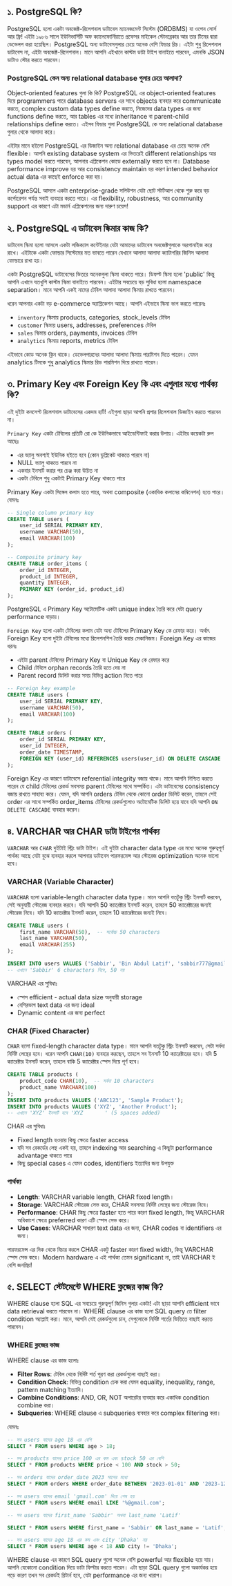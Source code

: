 ## ১. PostgreSQL কি?

PostgreSQL হলো একটা অবজেক্ট-রিলেশনাল ডাটাবেস ম্যানেজমেন্ট সিস্টেম (ORDBMS) যা ওপেন সোর্স আর ফ্রি! এইটা ১৯৮৬ সালে ইউনিভার্সিটি অফ ক্যালেফোর্নিয়াতে প্রফেসর মাইকেল স্টোনব্রেকার আর তার টিমের দ্বারা ডেভেলপ করা হয়েছিল। PostgreSQL অন্য ডাটাবেসগুলার চেয়ে অনেক বেশি ফিচার রিচ। এইটা শুধু রিলেশনাল ডাটাবেস না, এইটা অবজেক্ট-রিলেশনাল। মানে আপনি এইখানে কাস্টম ডাটা টাইপ বানাইতে পারবেন, এমনকি JSON ডাটাও স্টোর করতে পারবেন।

### PostgreSQL কেন অন্য relational database গুলার চেয়ে আলাদা?

Object-oriented features গুলা কি কি? PostgreSQL এর object-oriented features দিয়ে programmers পারে database servers এর সাথে objects ব্যবহার করে communicate করতে, complex custom data types define করতে, নিজেদের data types এর জন্য functions define করতে, আর tables এর মধ্যে inheritance বা parent-child relationships define করতে। এইসব ফিচার গুলা PostgreSQL কে অন্য relational database গুলার থেকে আলাদা করে।

এইটার মানে হইলো PostgreSQL এর ডিজাইন অন্য relational database এর চেয়ে অনেক বেশি flexible। আপনি existing database system এর ভিতরেই different relationships আর types model করতে পারবেন, আপনার এপ্লিকেশন কোডে externally করতে হবে না। Database performance improve হয় আর consistency maintain হয় কারণ intended behavior actual data এর কাছেই enforce করা হয়।

PostgreSQL আসলে একটা enterprise-grade সলিউশন যেটা ছোট স্টার্টআপ থেকে শুরু করে বড় কর্পোরেশন পর্যন্ত সবাই ব্যবহার করতে পারে। এর flexibility, robustness, আর community support এর কারণে এটা মডার্ন এপ্লিকেশনের জন্য দারুণ চয়েস!

## ২. PostgreSQL এ ডাটাবেস স্কিমার কাজ কি?

ডাটাবেস স্কিমা হলো আসলে একটা লজিক্যাল কন্টেইনার যেটা আমাদের ডাটাবেস অবজেক্টগুলাকে অরগানাইজ করে রাখে। এইটাকে একটা ফোল্ডার সিস্টেমের মত ভাবতে পারেন যেখানে আলাদা আলাদা ক্যাটাগরির জিনিস আলাদা ফোল্ডারে রাখা হয়।

একটা PostgreSQL ডাটাবেসের ভিতরে অনেকগুলা স্কিমা থাকতে পারে। ডিফল্ট স্কিমা হলো 'public' কিন্তু আপনি এখানে যতখুশি কাস্টম স্কিমা বানাইতে পারবেন। এইটার সবচেয়ে বড় সুবিধা হলো namespace separation। মানে আপনি একই নামের টেবিল আলাদা আলাদা স্কিমায় রাখতে পারবেন।

ধরেন আপনার একটা বড় e-commerce অ্যাপ্লিকেশন আছে। আপনি এইভাবে স্কিমা ভাগ করতে পারেনঃ

- `inventory` স্কিমায় products, categories, stock_levels টেবিল
- `customer` স্কিমায় users, addresses, preferences টেবিল
- `sales` স্কিমায় orders, payments, invoices টেবিল
- `analytics` স্কিমায় reports, metrics টেবিল

এইভাবে কোড অনেক ক্লিন থাকে। ডেভেলপারদের আলাদা আলাদা স্কিমায় পারমিশন দিতে পারেন। যেমন analytics টিমকে শুধু analytics স্কিমার রিড পারমিশন দিয়ে রাখতে পারেন।

## ৩. Primary Key এবং Foreign Key কি এবং এগুলার মধ্যে পার্থক্য কি?

এই দুইটা কনসেপ্ট রিলেশনাল ডাটাবেসের একদম হার্ট! এইগুলা ছাড়া আপনি প্রপার রিলেশনাল ডিজাইন করতে পারবেন না।

`Primary Key` একটা টেবিলের প্রতিটি রো কে ইউনিকভাবে আইডেন্টিফাই করার উপায়। এইটার কয়েকটা রুল আছেঃ

- এর ভ্যালু অবশ্যই ইউনিক হইতে হবে (কোন ডুপ্লিকেট থাকতে পারবে না)
- NULL ভ্যালু থাকতে পারবে না
- একবার ইনসার্ট করার পর চেঞ্জ করা উচিত না
- একটা টেবিলে শুধু একটাই Primary Key থাকতে পারে

Primary Key একটা সিঙ্গেল কলাম হতে পারে, অথবা composite (একাধিক কলামের কম্বিনেশন) হতে পারে। যেমনঃ

```sql
-- Single column primary key
CREATE TABLE users (
    user_id SERIAL PRIMARY KEY,
    username VARCHAR(50),
    email VARCHAR(100)
);

-- Composite primary key
CREATE TABLE order_items (
    order_id INTEGER,
    product_id INTEGER,
    quantity INTEGER,
    PRIMARY KEY (order_id, product_id)
);
```

PostgreSQL এ Primary Key অটোমেটিক একটা unique index তৈরি করে যেটা query performance বাড়ায়।

`Foreign Key` হলো একটা টেবিলের কলাম যেটা অন্য টেবিলের Primary Key কে রেফার করে। অর্থাৎ Foreign Key হলো দুইটা টেবিলের মধ্যে রিলেশনশিপ তৈরি করার মেকানিজম। Foreign Key এর কাজের ধরনঃ

- এইটা parent টেবিলের Primary Key বা Unique Key কে রেফার করে
- Child টেবিলে orphan records তৈরি হতে দেয় না
- Parent record ডিলিট করার সময় বিভিন্ন action নিতে পারে

```sql
-- Foreign key example
CREATE TABLE users (
    user_id SERIAL PRIMARY KEY,
    username VARCHAR(50),
    email VARCHAR(100)
);

CREATE TABLE orders (
    order_id SERIAL PRIMARY KEY,
    user_id INTEGER,
    order_date TIMESTAMP,
    FOREIGN KEY (user_id) REFERENCES users(user_id) ON DELETE CASCADE
);
```

Foreign Key এর কারণে ডাটাবেসে referential integrity বজায় থাকে। মানে আপনি নিশ্চিত করতে পারেন যে child টেবিলের রেকর্ড সবসময় parent টেবিলের সাথে সম্পর্কিত।
এটা ডাটাবেসের consistency বজায় রাখতে সাহায্য করে। যেমন, যদি আপনি orders টেবিল থেকে কোনো order ডিলিট করেন, তাহলে সেই order এর সাথে সম্পর্কিত order_items টেবিলের রেকর্ডগুলোও অটোমেটিক ডিলিট হয়ে যাবে যদি আপনি `ON DELETE CASCADE` ব্যবহার করেন।

## ৪. VARCHAR আর CHAR ডাটা টাইপের পার্থক্য

`VARCHAR` আর `CHAR` দুইটাই স্ট্রিং ডাটা টাইপ। এই দুইটা character data type এর মধ্যে অনেক গুরুত্বপূর্ণ পার্থক্য আছে যেটা বুঝে ব্যবহার করলে আপনার ডাটাবেস পারফরমেন্স আর স্টোরেজ optimization অনেক ভালো হবে।

### VARCHAR (Variable Character)

`VARCHAR` হলো variable-length character data type। মানে আপনি যতটুকু স্ট্রিং ইনসার্ট করবেন, সেই অনুযায়ী স্টোরেজ ব্যবহার করবে। যদি আপনি 50 ক্যারেক্টার ইনসার্ট করেন, তাহলে 50 ক্যারেক্টারের জন্যই স্টোরেজ নিবে। যদি 10 ক্যারেক্টার ইনসার্ট করেন, তাহলে 10 ক্যারেক্টারের জন্যই নিবে।

```sql
CREATE TABLE users (
    first_name VARCHAR(50),  -- সর্বোচ্চ 50 characters
    last_name VARCHAR(50),
    email VARCHAR(255)
);

INSERT INTO users VALUES ('Sabbir', 'Bin Abdul Latif', 'sabbir777@gmail.com');
-- এখানে 'Sabbir' 6 characters নিবে, 50 নয়
```

VARCHAR এর সুবিধাঃ

- স্পেস efficient - actual data size অনুযায়ী storage
- বেশিরভাগ text data এর জন্য ideal
- Dynamic content এর জন্য perfect

### CHAR (Fixed Character)

`CHAR` হলো fixed-length character data type। মানে আপনি যতটুকু স্ট্রিং ইনসার্ট করবেন, সেটা সর্বদা নির্দিষ্ট লেন্থের হবে। ধরেন আপনি `CHAR(10)` ব্যবহার করছেন, তাহলে সব ইনসার্ট 10 ক্যারেক্টারের হবে। যদি 5 ক্যারেক্টার ইনসার্ট করেন, তাহলে বাকি 5 ক্যারেক্টার স্পেস দিয়ে পূর্ণ হবে।

```sql
CREATE TABLE products (
    product_code CHAR(10),  -- সর্বদা 10 characters
    product_name VARCHAR(100)
);
INSERT INTO products VALUES ('ABC123', 'Sample Product');
INSERT INTO products VALUES ('XYZ', 'Another Product');
-- এখানে 'XYZ' ইনসার্ট হবে 'XYZ       ' (5 spaces added)
```

CHAR এর সুবিধাঃ

- Fixed length হওয়ায় কিছু ক্ষেত্রে faster access
- যদি সব রেকর্ডের লেন্থ একই হয়, তাহলে indexing আর searching এ কিছুটা performance advantage থাকতে পারে
- কিছু special cases এ যেমন codes, identifiers ইত্যাদির জন্য উপযুক্ত

### পার্থক্য

- **Length**: VARCHAR variable length, CHAR fixed length।
- **Storage**: VARCHAR স্টোরেজ সেভ করে, CHAR সবসময় নির্দিষ্ট লেন্থের জন্য স্টোরেজ নিবে।
- **Performance**: CHAR কিছু ক্ষেত্রে faster হতে পারে কারণ fixed length, কিন্তু VARCHAR অধিকাংশ ক্ষেত্রে preferred কারণ এটি স্পেস সেভ করে।
- **Use Cases**: VARCHAR সাধারণ text data এর জন্য, CHAR codes বা identifiers এর জন্য।

পারফরমেন্স এর দিক থেকে বিচার করলে CHAR একটু faster কারণ fixed width, কিন্তু VARCHAR স্পেস সেভ করে। Modern hardware এ এই পার্থক্য তেমন significant না, তাই VARCHAR ই বেশি জনপ্রিয়!

## ৫. SELECT স্টেটমেন্টে WHERE ক্লজের কাজ কি?

WHERE clause হলো SQL এর সবচেয়ে গুরুত্বপূর্ণ জিনিস গুলার একটা! এটা ছাড়া আপনি efficient ভাবে data retrieval করতে পারবেন না।
WHERE clause এর কাজ হলো SQL query তে filter condition অ্যাপ্লাই করা। মানে, আপনি যেই রেকর্ডগুলো চান, সেগুলোকে নির্দিষ্ট শর্তের ভিত্তিতে বাছাই করতে পারবেন।

### WHERE ক্লজের কাজ

WHERE clause এর কাজ হলোঃ

- **Filter Rows**: টেবিল থেকে নির্দিষ্ট শর্ত পূরণ করা রেকর্ডগুলো বাছাই করা।
- **Condition Check**: বিভিন্ন condition চেক করা যেমন equality, inequality, range, pattern matching ইত্যাদি।
- **Combine Conditions**: AND, OR, NOT অপারেটর ব্যবহার করে একাধিক condition combine করা।
- **Subqueries**: WHERE clause এ subqueries ব্যবহার করে complex filtering করা।

যেমনঃ

```sql
-- সব users যাদের age 18 এর বেশি
SELECT * FROM users WHERE age > 18;

-- সব products যাদের price 100 এর কম এবং stock 50 এর বেশি
SELECT * FROM products WHERE price < 100 AND stock > 50;

-- সব orders যাদের order_date 2023 সালের মধ্যে
SELECT * FROM orders WHERE order_date BETWEEN '2023-01-01' AND '2023-12-31';

-- সব users যাদের email 'gmail.com' দিয়ে শেষ হয়
SELECT * FROM users WHERE email LIKE '%@gmail.com';

-- সব users যাদের first_name 'Sabbir' অথবা last_name 'Latif'

SELECT * FROM users WHERE first_name = 'Sabbir' OR last_name = 'Latif';

-- সব users যাদের age 18 এর কম এবং city 'Dhaka' নয়
SELECT * FROM users WHERE age < 18 AND city != 'Dhaka';
```

WHERE clause এর কারণে SQL query গুলো অনেক বেশি powerful আর flexible হয়ে যায়। আপনি যেকোনো condition দিয়ে ডাটা ফিল্টার করতে পারেন। এটা ছাড়া SQL query গুলো অকার্যকর হয়ে পড়ে কারণ তখন সব রেকর্ডই রিটার্ন হবে, যেটা performance এর জন্য খারাপ।
